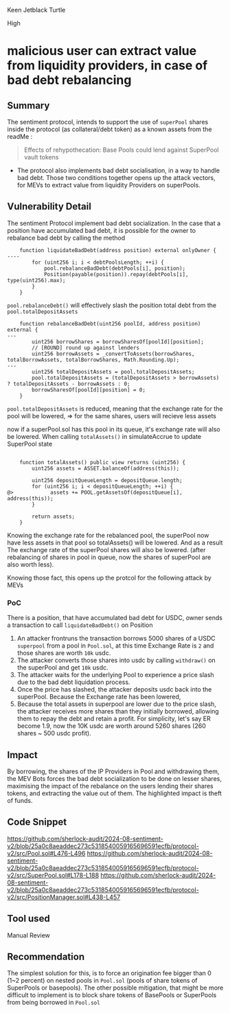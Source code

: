 Keen Jetblack Turtle

High

# malicious user can  extract value from liquidity providers, in case of bad debt rebalancing

## Summary
The sentiment protocol, intends to support the use of `superPool` shares inside the protocol (as collateral/debt token) as a known assets from the readMe : 
> Effects of rehypothecation: Base Pools could lend against SuperPool vault tokens
- The protocol also implements bad debt socialisation, in a way to handle bad debt. Those two conditions together opens up the attack vectors, for MEVs to extract value from liquidity Providers on superPools.
## Vulnerability Detail
The sentiment Protocol implement bad debt socialization. In the case that a position have accumulated bad debt, it is possible for the owner to rebalance bad debt by calling the method 

```solidity
    function liquidateBadDebt(address position) external onlyOwner {
----
        for (uint256 i; i < debtPoolsLength; ++i) {
            pool.rebalanceBadDebt(debtPools[i], position);
            Position(payable(position)).repay(debtPools[i], type(uint256).max);
        }
    }
```
`pool.rebalanceDebt()` will effectively slash the position total debt from the `pool.totalDepositAssets` 

```solidity
    function rebalanceBadDebt(uint256 poolId, address position) external {
---
        uint256 borrowShares = borrowSharesOf[poolId][position];
        // [ROUND] round up against lenders
        uint256 borrowAssets = _convertToAssets(borrowShares, totalBorrowAssets, totalBorrowShares, Math.Rounding.Up);
---
        uint256 totalDepositAssets = pool.totalDepositAssets;
        pool.totalDepositAssets = (totalDepositAssets > borrowAssets) ? totalDepositAssets - borrowAssets : 0;
        borrowSharesOf[poolId][position] = 0;
    }
```
`pool.totalDepositAssets` is reduced, meaning that the exchange rate for the pool will be lowered, => for the same shares, users will recieve less assets

now if a superPool.sol has this pool in its queue, it's exchange rate will also be lowered. When calling `totalAssets()` in simulateAccrue to update SuperPool state

```solidity

    function totalAssets() public view returns (uint256) {
        uint256 assets = ASSET.balanceOf(address(this));

        uint256 depositQueueLength = depositQueue.length;
        for (uint256 i; i < depositQueueLength; ++i) {
@>            assets += POOL.getAssetsOf(depositQueue[i], address(this));
        }

        return assets;
    }
```
Knowing the exchange rate for the rebalanced pool, the superPool now have less assets in that pool so totalAssets() will be lowered. And as a result The exchange rate of the superPool shares will also be lowered. (after rebalancing of shares in pool in queue, now the shares of superPool are also worth less).

Knowing those fact, this opens up the protcol for the following attack by MEVs
### PoC
There is a position, that have accumulated bad debt for USDC, owner sends a transaction to call `liquidateBadDebt()` on Position
1. An attacker frontruns  the transaction borrows 5000 shares of a USDC `superpool` from a pool in `Pool.sol`, at this time Exchange Rate is  `2` and those shares are worth `10k` usdc.
2. The attacker converts those shares into usdc by calling `withdraw()` on the superPool and get `10k` usdc.
3. The attacker waits for the underlying Pool to experience a price slash due to the bad debt liquidation process.
4. Once the price has slashed, the attacker deposits usdc back into the superPool. Because the Exchange rate has been lowered,
5. Because the total assets in superpool are lower due to the price slash, the attacker receives more shares than they initially borrowed, allowing them to repay the debt and retain a profit. For simplicity, let's say ER become 1.9, now the 10K usdc are worth around 5260 shares (260 shares ~ 500 usdc profit).


## Impact
By borrowing, the shares of the lP Providers in Pool and withdrawing them, the MEV Bots forces the bad debt socialization to be done on lesser shares, maximising the impact of the rebalance on the users lending their shares tokens, and extracting the value out of them. The highlighted impact is theft of funds.

## Code Snippet
https://github.com/sherlock-audit/2024-08-sentiment-v2/blob/25a0c8aeaddec273c5318540059165696591ecfb/protocol-v2/src/Pool.sol#L476-L496
https://github.com/sherlock-audit/2024-08-sentiment-v2/blob/25a0c8aeaddec273c5318540059165696591ecfb/protocol-v2/src/SuperPool.sol#L178-L188
https://github.com/sherlock-audit/2024-08-sentiment-v2/blob/25a0c8aeaddec273c5318540059165696591ecfb/protocol-v2/src/PositionManager.sol#L438-L457

## Tool used

Manual Review

## Recommendation
The simplest solution for this, is to force an origination fee bigger than 0 (1~2 percent) on nested pools in `Pool.sol` (pools of share tokens of SuperPools or basepools). The other possible mitigation, that might be more difficult to implement is to block share tokens of BasePools or SuperPools from being borrowed in `Pool.sol`